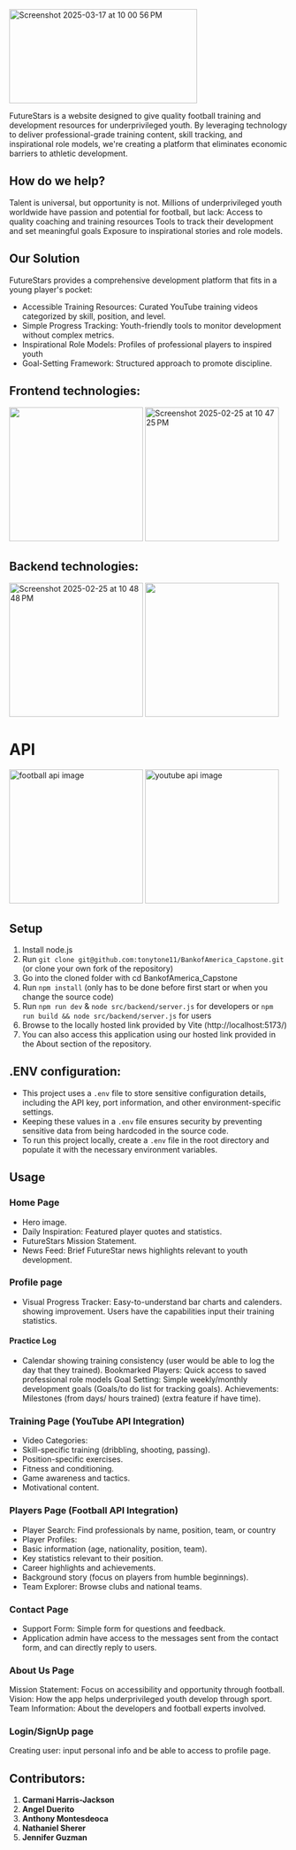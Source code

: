 


<img width="340" height="170" alt="Screenshot 2025-03-17 at 10 00 56 PM" src="https://github.com/user-attachments/assets/1a7e1d13-b0a7-4d40-a7af-039f9b0f481a" />

FutureStars is a website designed to give quality football training and development resources for underprivileged youth. By leveraging technology to deliver professional-grade training content, skill tracking, and inspirational role models, we're creating a platform that eliminates economic barriers to athletic development.


## How do we help?

Talent is universal, but opportunity is not. Millions of underprivileged youth worldwide have passion and potential for football, but lack:
Access to quality coaching and training resources
Tools to track their development and set meaningful goals
Exposure to inspirational stories and role models.


## Our Solution
FutureStars provides a comprehensive development platform that fits in a young player's pocket:
* Accessible Training Resources: Curated YouTube training videos categorized by skill, position, and level.
* Simple Progress Tracking: Youth-friendly tools to monitor development without complex metrics.
* Inspirational Role Models: Profiles of professional players to inspired youth
* Goal-Setting Framework: Structured approach to promote discipline.

 ## Frontend technologies:
 <img width="242" src="https://cloudmatetechnologies.com/wp-content/uploads/2024/06/react.js.png"/>  <img width="242" alt="Screenshot 2025-02-25 at 10 47 25 PM" src="https://github.com/user-attachments/assets/f0818e40-c706-4194-95f5-c5ca06019f3b" />


## Backend technologies:
<img width="242" alt="Screenshot 2025-02-25 at 10 48 48 PM" src="https://github.com/user-attachments/assets/23e2b62f-cbac-4f13-9a37-6657936e8432" />  <img  width="242" src="https://encrypted-tbn0.gstatic.com/images?q=tbn:ANd9GcSlZINvM67GmgTbwpiAUlD33goWl2vf4GDppg&s"/>

# API

<img width="242" alt="football api image" src="https://github.com/user-attachments/assets/1b89e48a-d340-44ef-be9f-8c8c5c16129c"/>
<img width="242" alt="youtube api image" src="https://github.com/user-attachments/assets/fa1dde58-0a66-48aa-b1b1-5176ac2bbc50"/>


## Setup
1. Install node.js
2. Run `git clone git@github.com:tonytone11/BankofAmerica_Capstone.git` (or clone your own fork of the repository)
3. Go into the cloned folder with cd BankofAmerica_Capstone
4. Run `npm install` (only has to be done before first start or when you change the source code)
5. Run `npm run dev` & `node src/backend/server.js` for developers or `npm run build && node src/backend/server.js` for users
6. Browse to the locally hosted link provided by Vite (http://localhost:5173/)
7. You can also access this application using our hosted link provided in the About section of the repository.

## .ENV configuration:
 * This project uses a `.env` file to store sensitive configuration details, including the API key, port information, and other environment-specific settings.
 * Keeping these values in a `.env` file ensures security by preventing sensitive data from being hardcoded in the source code.
 * To run this project locally, create a `.env` file in the root directory and populate it with the necessary environment variables. 


 ##  Usage
### Home Page
* Hero image.
* Daily Inspiration: Featured player quotes and statistics.
* FutureStars Mission Statement.
* News Feed: Brief FutureStar news highlights relevant to youth development.
### Profile page
* Visual Progress Tracker: Easy-to-understand bar charts and calenders. showing improvement. Users have the capabilities input their training statistics.
#### Practice Log
* Calendar showing training consistency (user would be able to log the day that they trained).
Bookmarked Players: Quick access to saved professional role models
Goal Setting: Simple weekly/monthly development goals (Goals/to do list for tracking goals).
Achievements: Milestones (from days/ hours trained) (extra feature if have time).
### Training Page (YouTube API Integration)
* Video Categories:
* Skill-specific training (dribbling, shooting, passing).
* Position-specific exercises.
* Fitness and conditioning.
* Game awareness and tactics.
* Motivational content.

### Players Page (Football API Integration)
* Player Search: Find professionals by name, position, team, or country
* Player Profiles:
* Basic information (age, nationality, position, team).
* Key statistics relevant to their position.
* Career highlights and achievements.
* Background story (focus on players from humble beginnings).
* Team Explorer: Browse clubs and national teams.

### Contact Page
* Support Form: Simple form for questions and feedback.
* Application admin have access to the messages sent from the contact form, and can directly reply to users.

### About Us Page
Mission Statement: Focus on accessibility and opportunity through football.
Vision: How the app helps underprivileged youth develop through sport.
Team Information: About the developers and football experts involved.
### Login/SignUp page
Creating user: input personal info and be able to access to profile page.

## Contributors:
 
 1. **Carmani Harris-Jackson**
 2. **Angel Duerito**
 3. **Anthony Montesdeoca**
 4. **Nathaniel Sherer**
 5. **Jennifer Guzman**
